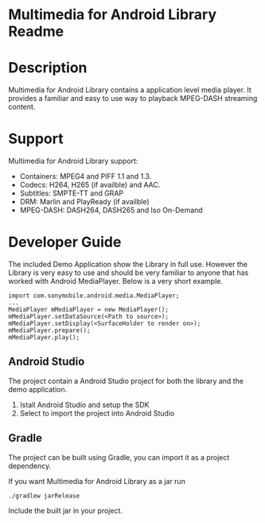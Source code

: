 # Multimedia for Android Library Readme

# Description
Multimedia for Android Library contains a application level media player. It provides a familiar and easy to use way to playback MPEG-DASH streaming content.

# Support
Multimedia for Android Library support:
  * Containers: MPEG4 and PIFF 1.1 and 1.3.
  * Codecs: H264, H265 (if availble) and AAC.
  * Subtitles: SMPTE-TT and GRAP
  * DRM: Marlin and PlayReady (if availble)
  * MPEG-DASH: DASH264, DASH265 and Iso On-Demand
  
# Developer Guide
The included Demo Application show the Library in full use. However the Library is very easy to use and should be very familiar to anyone that has worked with Android MediaPlayer. Below is a very short example.
```
import com.sonymobile.android.media.MediaPlayer;
...
MediaPlayer mMediaPlayer = new MediaPlayer();
mMediaPlayer.setDataSource(<Path to source>);
mMediaPlayer.setDisplay(<SurfaceHolder to render on>);
mMediaPlayer.prepare();
mMediaPlayer.play();
```

## Android Studio
The project contain a Android Studio project for both the library and the demo application.
1. Istall Android Studio and setup the SDK
2. Select to import the project into Android Studio

## Gradle
The project can be built using Gradle, you can import it as a project dependency.

If you want Multimedia for Android Library as a jar run
```
./gradlew jarRelease
```
Include the built jar in your project.
